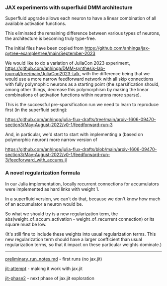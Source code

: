### JAX experiments with superfluid DMM architecture

Superfluid upgrade allows each neuron to have a linear combination of all available activation functions.

This eliminated the remaining difference between various types of neurons, the architecture is becoming truly type-free.

The initial files have been copied from https://github.com/anhinga/jax-pytree-example/tree/main/September-2023

We would like to do a variation of JuliaCon 2023 experiment, https://github.com/anhinga/DMM-synthesis-lab-journal/tree/main/JuliaCon2023-talk,
with the difference being that we would use a more narrow feedforward network with all skip connections
with fully polymophic neurons as a starting point (the sparsification should, among other things,
decrease this polymorphism by making the linear combinations of activation functions within neurons
more sparse).

This is the successful pre-sparsification run we need to learn to reproduce first (in the superfluid setting):

https://github.com/anhinga/julia-flux-drafts/tree/main/arxiv-1606-09470-section3/May-August-2022/v0-1/feedforward-run-3

And, in particular, we'd start to start with implementing a (based on polymorphic neuron) more narrow version of

https://github.com/anhinga/julia-flux-drafts/blob/main/arxiv-1606-09470-section3/May-August-2022/v0-1/feedforward-run-3/feedforward_with_accums.jl

### A novel regularization formula

In our Julia implementation, locally recurrent connections for accumulators were implemented as hard links with weight 1.

In a superfluid version, we can't do that, because we don't know how much of an accumulator a neuron would be.

So what we should try is a new regularization term, the abs(weight_of_accum_activation - weight_of_recurrent connection)
or its square must be low.

(It's still fine to include these weights into usual regularization terms. This new regularization term should have
a larger coefficient than usual regularization terms, so that it impact on these particular weights dominate.)

---

[preliminary_run_notes.md](preliminary_run_notes.md) - first runs (no jax.jit)

[jit-attempt](jit-attempt) - making it work with jax.jit

[jit-phase2](jit-phase2) - next phase of jax.jit exploration
